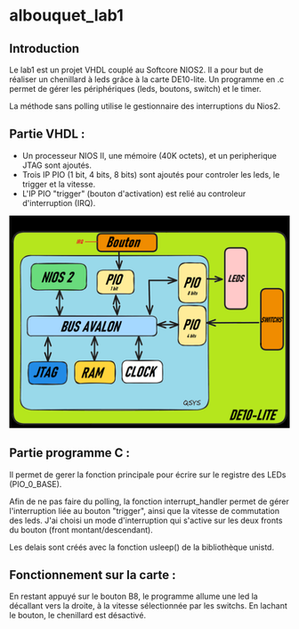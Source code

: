 # albouquet_lab1


## Introduction

Le lab1 est un projet VHDL couplé au Softcore NIOS2.
Il a pour but de réaliser un chenillard à leds grâce à la carte DE10-lite.
Un programme en .c permet de gérer les périphériques (leds, boutons, switch) et le timer.


La méthode sans polling utilise le gestionnaire des interruptions du Nios2.

## Partie VHDL : 
* Un processeur NIOS II, une mémoire (40K octets), et un peripherique JTAG sont ajoutés.
* Trois IP PIO (1 bit, 4 bits, 8 bits) sont ajoutés pour controler les leds, le trigger et la vitesse.
* L'IP PIO "trigger" (bouton d'activation) est relié au controleur d'interruption (IRQ).

![schéma_lab1](schema_lab1.png)


## Partie programme C : 

Il permet de gerer la fonction principale pour écrire sur le registre des LEDs (PIO_0_BASE).

Afin de ne pas faire du polling, la fonction interrupt_handler permet de gérer l'interruption liée au bouton "trigger", ainsi que la vitesse de commutation des leds.
J'ai choisi un mode d'interruption qui s'active sur les deux fronts du bouton (front montant/descendant).

Les delais sont créés avec la fonction usleep() de la bibliothèque unistd.



## Fonctionnement sur la carte :

En restant appuyé sur le bouton B8, le programme allume une led la décallant vers la droite, à la vitesse sélectionnée par les switchs.
En lachant le bouton, le chenillard est désactivé.